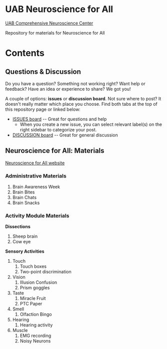# UAB Neuroscience for All

[UAB Comprehensive Neuroscience Center](https://www.uab.edu/medicine/cnc/)

Repository for materials for Neuroscience for All



# Contents

## Questions & Discussion

Do you have a question? Something not working right? Want help or feedback? Have an idea or experience to share? We got you!

A couple of options: **issues** or **discussion board**. Not sure where to post? It doesn't really matter which place you choose. Find both tabs at the top of this repository page or linked below:

* [ISSUES board](https://github.com/cathynewman/UAB_Neuroscience_for_All/issues) -- Great for questions and help
   * When you create a new issue, you can select relevant label(s) on the right sidebar to categorize your post.
* [DISCUSSION board](https://github.com/cathynewman/UAB_Neuroscience_for_All/discussions) -- Great for general discussion

## Neuroscience for All: Materials

[Neuroscience for All website](https://www.brainawarenessuab.com/neuroscience-for-all)

### Administrative Materials
1. Brain Awareness Week
2. Brain Bites
3. Brain Chats
4. Brain Snacks

### Activity Module Materials

**Dissections**
1. Sheep brain
2. Cow eye

**Sensory Activities**
1. Touch
   1. Touch boxes
   2. Two-point discrimination
2. Vision
   1. Illusion Confusion
   2. Prism goggles
3. Taste
   1. Miracle Fruit
   2. PTC Paper
4. Smell
   1. Olfaction Bingo
5. Hearing
   1. Hearing activity
6. Muscle
   1. EMG recording
   2. Noisy Neurons
